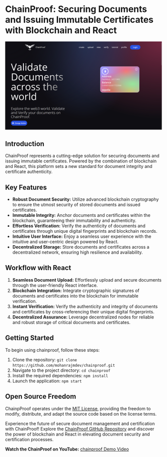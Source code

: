# ChainProof: Securing Documents and Issuing Immutable Certificates with Blockchain and React

![chainproof Logo](logoo.png)

## Introduction
ChainProof represents a cutting-edge solution for securing documents and issuing immutable certificates. Powered by the combination of blockchain and React, this platform sets a new standard for document integrity and certificate authenticity.

## Key Features
- **Robust Document Security:** Utilize advanced blockchain cryptography to ensure the utmost security of stored documents and issued certificates.
- **Immutable Integrity:** Anchor documents and certificates within the blockchain, guaranteeing their immutability and authenticity.
- **Effortless Verification:** Verify the authenticity of documents and certificates through unique digital fingerprints and blockchain records.
- **Intuitive User Interface:** Enjoy a seamless user experience with the intuitive and user-centric design powered by React.
- **Decentralized Storage:** Store documents and certificates across a decentralized network, ensuring high resilience and availability.

## Workflow with React
1. **Seamless Document Upload:** Effortlessly upload and secure documents through the user-friendly React interface.
2. **Blockchain Integration:** Integrate cryptographic signatures of documents and certificates into the blockchain for immutable verification.
3. **Instant Verification:** Verify the authenticity and integrity of documents and certificates by cross-referencing their unique digital fingerprints.
4. **Decentralized Assurance:** Leverage decentralized nodes for reliable and robust storage of critical documents and certificates.

## Getting Started
To begin using chainproof, follow these steps:
1. Clone the repository: `git clone https://github.com/mohanrajmdev/chainproof.git`
2. Navigate to the project directory: `cd chainproof`
3. Install the required dependencies: `npm install`
4. Launch the application: `npm start`

## Open Source Freedom
ChainpProof operates under the [MIT License](https://github.com/mohanrajmdev/chainproof), providing the freedom to modify, distribute, and adapt the source code based on the license terms.

Experience the future of secure document management and certification with ChainProof! Explore the [ChainProof GitHub Repository](https://github.com/mohanrajmdev/chainproof) and discover the power of blockchain and React in elevating document security and certification processes.


**Watch the ChainProof on YouTube:** [chainproof Demo Video](https://youtube.com/playlist?list=PLQrcLadPwC0AU-XMmgZaeVTTD5RjZD0UI&feature=shared)


